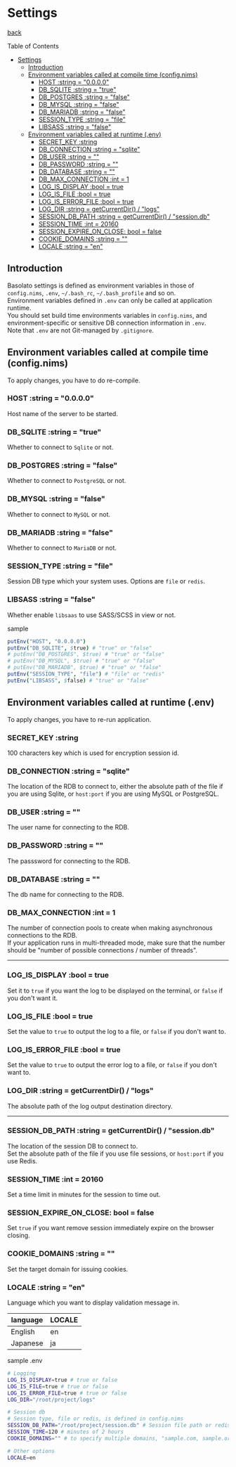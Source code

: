 Settings
===
[back](../../README.md)

Table of Contents

<!--ts-->
- [Settings](#settings)
  - [Introduction](#introduction)
  - [Environment variables called at compile time (config.nims)](#environment-variables-called-at-compile-time-confignims)
    - [HOST :string = "0.0.0.0"](#host-string--0000)
    - [DB\_SQLITE :string = "true"](#db_sqlite-string--true)
    - [DB\_POSTGRES :string = "false"](#db_postgres-string--false)
    - [DB\_MYSQL :string = "false"](#db_mysql-string--false)
    - [DB\_MARIADB :string = "false"](#db_mariadb-string--false)
    - [SESSION\_TYPE :string = "file"](#session_type-string--file)
    - [LIBSASS :string = "false"](#libsass-string--false)
  - [Environment variables called at runtime (.env)](#environment-variables-called-at-runtime-env)
    - [SECRET\_KEY :string](#secret_key-string)
    - [DB\_CONNECTION :string = "sqlite"](#db_connection-string--sqlite)
    - [DB\_USER :string = ""](#db_user-string--)
    - [DB\_PASSWORD :string = ""](#db_password-string--)
    - [DB\_DATABASE :string = ""](#db_database-string--)
    - [DB\_MAX\_CONNECTION :int = 1](#db_max_connection-int--1)
    - [LOG\_IS\_DISPLAY :bool = true](#log_is_display-bool--true)
    - [LOG\_IS\_FILE :bool = true](#log_is_file-bool--true)
    - [LOG\_IS\_ERROR\_FILE :bool = true](#log_is_error_file-bool--true)
    - [LOG\_DIR :string = getCurrentDir() / "logs"](#log_dir-string--getcurrentdir--logs)
    - [SESSION\_DB\_PATH :string = getCurrentDir() / "session.db"](#session_db_path-string--getcurrentdir--sessiondb)
    - [SESSION\_TIME :int = 20160](#session_time-int--20160)
    - [SESSION\_EXPIRE\_ON\_CLOSE: bool = false](#session_expire_on_close-bool--false)
    - [COOKIE\_DOMAINS :string = ""](#cookie_domains-string--)
    - [LOCALE :string = "en"](#locale-string--en)

<!-- Created by https://github.com/ekalinin/github-markdown-toc -->
<!-- Added by: root, at: Fri Dec 22 21:20:33 UTC 2023 -->

<!--te-->

## Introduction
Basolato settings is defined as environment variables in those of `config.nims`, `.env`, `~/.bash_rc`, `~/.bash_profile` and so on.  
Environment variables defined in `.env` can only be called at application runtime.  
You should set build time environments variables in `config.nims`, and environment-specific or sensitive DB connection information in `.env`.  
Note that `.env` are not Git-managed by `.gitignore`.

## Environment variables called at compile time (config.nims)
To apply changes, you have to do re-compile.

### HOST :string = "0.0.0.0"
Host name of the server to be started.

### DB_SQLITE :string = "true"
Whether to connect to `Sqlite` or not.

### DB_POSTGRES :string = "false"
Whether to connect to `PostgreSQL` or not.

### DB_MYSQL :string = "false"
Whether to connect to `MySQL` or not.

### DB_MARIADB :string = "false"
Whether to connect to `MariaDB` or not.

### SESSION_TYPE :string = "file"
Session DB type which your system uses. Options are `file` or `redis`.

### LIBSASS :string = "false"
Whether enable `libsaas` to use SASS/SCSS in view or not.

sample
```nim
putEnv("HOST", "0.0.0.0")
putEnv("DB_SQLITE", $true) # "true" or "false"
# putEnv("DB_POSTGRES", $true) # "true" or "false"
# putEnv("DB_MYSQL", $true) # "true" or "false"
# putEnv("DB_MARIADB", $true) # "true" or "false"
putEnv("SESSION_TYPE", "file") # "file" or "redis"
putEnv("LIBSASS", $false) # "true" or "false"
```

## Environment variables called at runtime (.env)
To apply changes, you have to re-run application.

### SECRET_KEY :string
100 characters key which is used for encryption session id.

### DB_CONNECTION :string = "sqlite"
The location of the RDB to connect to, either the absolute path of the file if you are using Sqlite, or `host:port` if you are using MySQL or PostgreSQL.

### DB_USER :string = ""
The user name for connecting to the RDB.

### DB_PASSWORD :string = ""
The passsword for connecting to the RDB.

### DB_DATABASE :string = ""
The db name for connecting to the RDB.

### DB_MAX_CONNECTION :int = 1
The number of connection pools to create when making asynchronous connections to the RDB.  
If your application runs in multi-threaded mode, make sure that the number should be "number of possible connections / number of threads".

---

### LOG_IS_DISPLAY :bool = true
Set it to `true` if you want the log to be displayed on the terminal, or `false` if you don't want it.

### LOG_IS_FILE :bool = true
Set the value to `true` to output the log to a file, or `false` if you don't want to.

### LOG_IS_ERROR_FILE :bool = true
Set the value to `true` to output the error log to a file, or `false` if you don't want to.

### LOG_DIR :string = getCurrentDir() / "logs"
The absolute path of the log output destination directory.

---

### SESSION_DB_PATH :string = getCurrentDir() / "session.db"
The location of the session DB to connect to.  
Set the absolute path of the file if you use file sessions, or `host:port` if you use Redis.

### SESSION_TIME :int = 20160
Set a time limit in minutes for the session to time out.

### SESSION_EXPIRE_ON_CLOSE: bool = false
Set `true` if you want remove session immediately expire on the browser closing.

### COOKIE_DOMAINS :string = ""
Set the target domain for issuing cookies.

### LOCALE :string = "en"
Language which you want to display validation message in.

|language|LOCALE|
|---|---|
|English|en|
|Japanese|ja|

sample .env
```sh
# Logging
LOG_IS_DISPLAY=true # true or false
LOG_IS_FILE=true # true or false
LOG_IS_ERROR_FILE=true # true or false
LOG_DIR="/root/project/logs"

# Session db
# Session type, file or redis, is defined in config.nims
SESSION_DB_PATH="/root/project/session.db" # Session file path or redis host:port. ex:"127.0.0.1:6379"
SESSION_TIME=120 # minutes of 2 hours
COOKIE_DOMAINS="" # to specify multiple domains, "sample.com, sample.org"

# Other options
LOCALE=en
```
